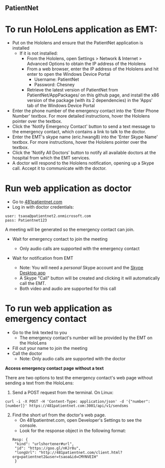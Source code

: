 ## PatientNet

# To run HoloLens application as EMT:

* Put on the Hololens and ensure that the PatientNet application is installed
  * If it is not installed:
    * From the Hololens, open Settings > Network & Internet > Advanced Options to obtain the IP address of the Hololens
    * From a web browser, enter the IP address of the Hololens and hit enter to open the Windows Device Portal
      * Username: PatientNet
      * Password: Chesney
    * Retrieve the latest version of PatientNet from PatientNet/AppPackages/ on this github page, and install the x86 version of the package (with its 2 dependencies) in the 'Apps' tab of the Windows Device Portal
* Enter the phone number of the emergency contact into the 'Enter Phone Number' textbox. For more detailed instructions, hover the Hololens pointer over the textbox.
* Click the 'Notify Emergency Contact' button to send a text message to the emergency contact, which contains a link to talk to the doctor.
* Enter the EMT's skype name (eric.hwang8) into the 'Enter Skype Name' textbox. For more instructions, hover the Hololens pointer over the textbox.
* Click the 'Notify All Doctors' button to notify all available doctors at the hospital from which the EMT services.
* A doctor will respond to the Hololens notification, opening up a Skype call. Accept it to communicate with the doctor.

# Run web application as doctor

* Go to [481patientnet.com](https://481patientnet.com)
* Log in with doctor credentials:

```
user: tsaoa@patientnet2.onmicrosoft.com
pass: Patientnet123
```
A meeting will be generated so the emergency contact can join.
* Wait for emergency contact to join the meeting 
  * Only audio calls are supported with the emergency contact

* Wait for notification from EMT
  * Note: You will need a <i>personal</i> Skype account and the [Skype Desktop app](https://www.skype.com/en/download-skype/skype-for-computer/)
  * A Skype "Call" button will be created and clicking it will automatically call the EMT.
  * Both video and audio are supported for this call

# To run web application as emergency contact
* Go to the link texted to you
  * The emergency contact's number will be provided by the EMT on the HoloLens
* Fill out your name to join the meeting
* Call the doctor
  * Note: Only audio calls are supported with the doctor

<b> Access emergency contact page without a text</b>

There are two options to test the emergency contact's web page without sending a text from the HoloLens:
1. Send a POST request from the terminal. On Linux:
```
curl -i -X POST -H 'Content-Type: application/json' -d '{"number":[number]}' https://481patientnet.com:3001/api/v1/sendsms
```
2. Find the short url from the doctor's web page.
   * On 481patientnet.com, open Developer's Settings to see the console.
   * Look for the response object in the following format:
   ```
   Resp: {
   	"kind": "urlshortener#url",
 	"id": "https://goo.gl/nKJr8u",
 	"longUrl": "http://481patientnet.com/client.html?org=patientnet2&user=tsaoa&id=CMYNVEIH"
	}
   ```
